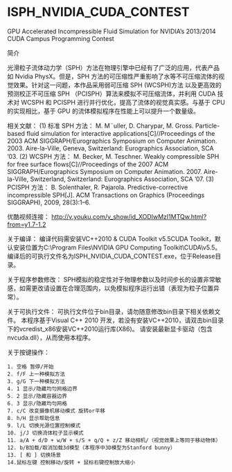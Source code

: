 ISPH_NVIDIA_CUDA_CONTEST
========================

GPU Accelerated Incompressible Fluid Simulation for NVIDIA’s 2013/2014 CUDA Campus Programming Contest


简介

光滑粒子流体动力学（SPH）方法在物理引擎中已经有了广泛的应用，代表产品如 Nvidia PhysX。但是，SPH 方法的可压缩性严重影响了水等不可压缩流体的视觉效果。针对这一问题，本作品采用弱可压缩 SPH (WCSPH)方法 以及更高效的预测校正不可压缩 SPH （PCISPH）算法来模拟不可压缩流体，并利用 CUDA 技术对 WCSPH 和 PCISPH 进行并行优化，提高了流体的视觉真实感。与基于 CPU 的实现相比，基于 GPU 的流体模拟程序在性能上可以提升一个数量级。

相关文献：
(1) 标准 SPH 方法：
M. M¨uller, D. Charypar, M. Gross. Particle-based fluid simulation for interactive applications[C]//Proceedings of the 2003 ACM SIGGRAPH/Eurographics Symposium on Computer Animation. 2003. Aire-la-Ville, Geneva, Switzerland: Eurographics Association, SCA ’03.
(2) WCSPH 方法：
M. Becker, M. Teschner. Weakly compressible SPH for free surface flows[C]//Proceedings of the 2007 ACM SIGGRAPH/Eurographics Symposium on Computer Animation. 2007. Aire-la-Ville, Switzerland, Switzerland: Eurographics Association, SCA ’07.
(3) PCISPH 方法：
B. Solenthaler, R. Pajarola. Predictive-corrective incompressible SPH[J]. ACM Transactions on Graphics (Proceedings SIGGRAPH), 2009, 28(3):1–6.


优酷视频连接：
    http://v.youku.com/v_show/id_XODIwMzI1MTQw.html?from=y1.7-1.2

    
关于编译：
    编译代码需安装VC++2010 & CUDA Toolkit v5.5CUDA Toolkit，默认安装位置为C:\Program Files\NVIDIA GPU Computing Toolkit\CUDA\v5.5。
    编译后的可执行文件名为ISPH_NVIDIA_CUDA_CONTEST.exe，位于Release目录。


关于程序参数修改：
    SPH模拟的稳定性对于物理参数以及时间步长的设置非常敏感，如需更改请设置在合理范围内，以免模拟程序运行出错（表现为粒子位置异常）。
    
    
关于可执行文件：
    可执行文件位于bin目录，请勿随意修改bin目录下相关依赖文件。
    本程序基于Visual C++ 2010 开发，若没有安装VC++2010，请双击bin目录下的vcredist_x86安装VC++2010运行库(X86)。
    请安装最新显卡驱动（包含nvcuda.dll），从而使用本程序。
    

关于按键操作：

    1. 空格 暂停/开始
    2. f/F 上一种模拟方法
    3. g/G 下一种模拟方法  
    4. 1 显示/隐藏均匀网格边界
    5. 2 显示/隐藏容器边界
    6. 3 显示/隐藏均匀网格
    7. c/C 改变摄像机移动模式 旋转or平移
    8. h/H 显示帮助信息
    9. l/L 切换光源位置控制模式
    10. j/J 切换流体粒子显示模式
    11. a/A + d/D + w/W + s/S + q/Q + z/Z 移动相机/（视觉效果上等同于移动物体）
    12. b/B加载/取消加载3d模型（本程序中3D模型为Stanford bunny）
    13. [ 和 ] 切换场景 
    14.鼠标左键 控制移动/旋转 + 鼠标右键控制放大缩小
    
    
    



